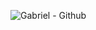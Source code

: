 ![Gabriel - Github](https://user-images.githubusercontent.com/79914251/118501930-994fed80-b6ff-11eb-8ef3-861b64d8b997.png)
